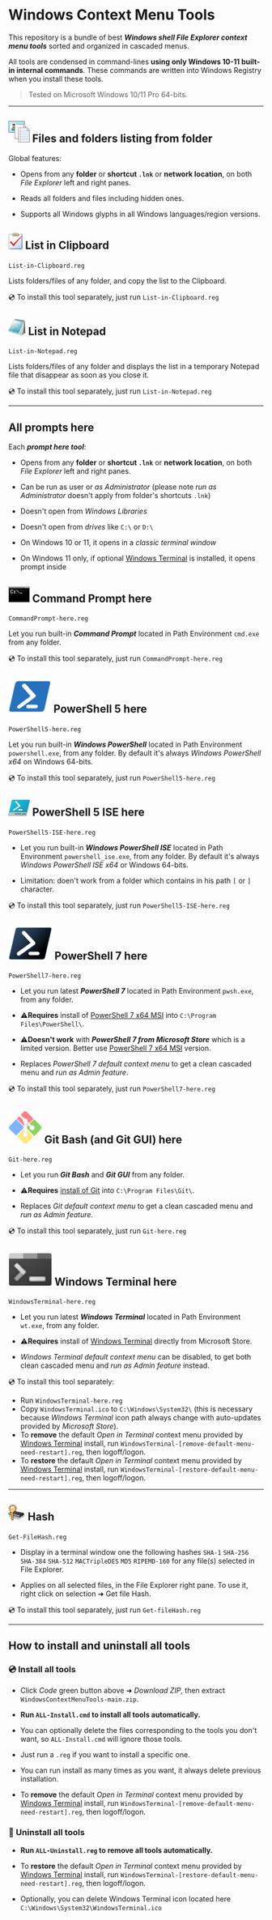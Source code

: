 # Windows Context Menu Tools

This repository is a bundle of best ***Windows shell File Explorer context menu tools*** sorted and organized in cascaded menus.

All tools are condensed in command-lines **using only Windows 10-11 built-in internal commands**. These commands are written into Windows Registry when you install these tools.

> Tested on Microsoft Windows 10/11 Pro 64-bits.

---

## ![files-listing-icon] Files and folders listing from folder

Global features:

- Opens from any **folder** or **shortcut `.lnk`** or **network location**, on both *File Explorer* left and right panes.

- Reads all folders and files including hidden ones.

- Supports all Windows glyphs in all Windows languages/region versions.

## ![clipboard-icon] List in Clipboard

`List-in-Clipboard.reg`

Lists folders/files of any folder, and copy the list to the Clipboard.

💿 To install this tool separately, just run `List-in-Clipboard.reg`

## ![notepad-icon] List in Notepad

`List-in-Notepad.reg`

Lists folders/files of any folder and displays the list in a temporary Notepad file that disappear as soon as you close it.

💿 To install this tool separately, just run `List-in-Notepad.reg`

---

## All prompts here

Each ***prompt here tool***:

- Opens from any **folder** or **shortcut `.lnk`** or **network location**, on both *File Explorer* left and right panes.

- Can be run as user or *as Administrator* (please note *run as Administrator* doesn't apply from folder's shortcuts `.lnk`)

- Doesn't open from *Windows Libraries*

- Doesn't open from *drives* like `C:\` or `D:\`

- On Windows 10 or 11, it opens in a *classic terminal window*

- On Windows 11 only, if optional [Windows Terminal] is installed, it opens prompt inside

## ![commandprompt-icon] Command Prompt here

`CommandPrompt-here.reg`

Let you run built-in ***Command Prompt*** located in Path Environment `cmd.exe` from any folder.

💿 To install this tool separately, just run `CommandPrompt-here.reg`

## ![powershell5-icon] PowerShell 5 here

`PowerShell5-here.reg`

Let you run built-in ***Windows PowerShell*** located in Path Environment `powershell.exe`, from any folder. By default it's always *Windows PowerShell x64* on Windows 64-bits.

💿 To install this tool separately, just run `PowerShell5-here.reg`

## ![powershell5-ise-icon] PowerShell 5 ISE here

`PowerShell5-ISE-here.reg`

- Let you run built-in ***Windows PowerShell ISE*** located in Path Environment `powershell_ise.exe`, from any folder. By default it's always *Windows PowerShell ISE x64* or Windows 64-bits.

- Limitation: doen't work from a folder which contains in his path `[` or `]` character.

💿 To install this tool separately, just run `PowerShell5-ISE-here.reg`

## ![powershell7-icon] PowerShell 7 here

`PowerShell7-here.reg`

- Let you run latest ***PowerShell 7*** located in Path Environment `pwsh.exe`, from any folder.

- ⚠**Requires** install of [PowerShell 7 x64 MSI] into `C:\Program Files\PowerShell\`.

- ⚠**Doesn't work** with ***PowerShell 7 from Microsoft Store*** which is a limited version. Better use [PowerShell 7 x64 MSI] version.

- Replaces *PowerShell 7 default context menu* to get a clean cascaded menu and *run as Admin feature*.

💿 To install this tool separately, just run `PowerShell7-here.reg`

[PowerShell 7 x64 MSI]: https://docs.microsoft.com/en-us/powershell/scripting/install/installing-powershell-on-windows

## ![gitbash-icon] Git Bash (and Git GUI) here

`Git-here.reg`

- Let you run ***Git Bash*** and ***Git GUI*** from any folder.

- ⚠**Requires** [install of Git] into `C:\Program Files\Git\`.

[install of Git]: <https://git-scm.com/download/win>

- Replaces *Git default context menu* to get a clean cascaded menu and *run as Admin feature*.

💿 To install this tool separately, just run `Git-here.reg`

## ![windowsterminal-icon] Windows Terminal here

`WindowsTerminal-here.reg`

- Let you run latest ***Windows Terminal*** located in Path Environment `wt.exe`, from any folder.

- ⚠**Requires** install of [Windows Terminal] directly from Microsoft Store.

- *Windows Terminal default context menu* can be disabled, to get both clean cascaded menu and *run as Admin feature* instead.

💿 To install this tool separately:

- Run `WindowsTerminal-here.reg`
- Copy `WindowsTerminal.ico` to `C:\Windows\System32\` (this is necessary because *Windows Terminal* icon path always change with auto-updates provided by *Microsoft Store*).
- To **remove** the default *Open in Terminal* context menu provided by [Windows Terminal] install, run `WindowsTerminal-[remove-default-menu-need-restart].reg`, then logoff/logon.
- To **restore** the default *Open in Terminal* context menu provided by [Windows Terminal] install, run `WindowsTerminal-[restore-default-menu-need-restart].reg`, then logoff/logon.

---

## ![hash-icon] Hash

`Get-FileHash.reg`

- Display in a terminal window one the following hashes `SHA-1` `SHA-256` `SHA-384` `SHA-512` `MACTripleDES` `MD5` `RIPEMD-160` for any file(s) selected in File Explorer.

- Applies on all selected files, in the File Explorer right pane. To use it, right click on selection ➜ Get file Hash.

💿 To install this tool separately, just run `Get-fileHash.reg`

---

## How to install and uninstall all tools

### 💿 Install all tools

- Click *Code* green button above ➜ *Download ZIP*, then extract `WindowsContextMenuTools-main.zip`.

- **Run `ALL-Install.cmd` to install all tools automatically.**

- You can optionally delete the files corresponding to the tools you don't want, so `ALL-Install.cmd` will ignore those tools.

- Just run a `.reg` if you want to install a specific one.

- You can run install as many times as you want, it always delete previous installation.

- To **remove** the default *Open in Terminal* context menu provided by [Windows Terminal] install, run `WindowsTerminal-[remove-default-menu-need-restart].reg`, then logoff/logon.

### 🚫 Uninstall all tools

- **Run `ALL-Uninstall.reg` to remove all tools automatically.**

- To **restore** the default *Open in Terminal* context menu provided by [Windows Terminal] install, run `WindowsTerminal-[restore-default-menu-need-restart].reg`, then logoff/logon.

- Optionally, you can delete Windows Terminal icon located here `C:\Windows\System32\WindowsTerminal.ico`

[files-listing-icon]: /readme-images/files-h42px.png

[clipboard-icon]: /readme-images/Clipobard-h32px.png

[notepad-icon]: /readme-images/Notepad-h32px.png

[commandprompt-icon]: /readme-images/CommandPrompt-h32px.png

[powershell5-icon]: /readme-images/PowerShell5-h32px.svg

[powershell5-ise-icon]: /readme-images/PowerShell5-ISE-h32px.png

[powershell7-icon]: /readme-images/PowerShell7-h32px.svg

[gitbash-icon]: /readme-images/GitBash-h32px.svg

[windowsterminal-icon]: /readme-images/WindowsTerminal-h32px.svg

[hash-icon]: /readme-images/Hash-h32px.png

[Windows Terminal]: https://www.microsoft.com/store/productId/9N0DX20HK701
